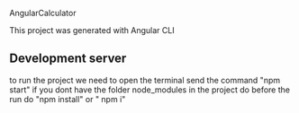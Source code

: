 AngularCalculator

This project was generated with Angular CLI
## Development server
to run the project we need to open the terminal  send the command "npm start"
if you dont have the folder node_modules in the project do before the run do "npm install" or " npm i"
